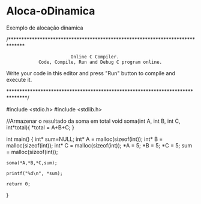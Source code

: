 # Aloca-oDinamica
Exemplo de alocação dinamica

/******************************************************************************

                            Online C Compiler.
                Code, Compile, Run and Debug C program online.
Write your code in this editor and press "Run" button to compile and execute it.

*******************************************************************************/

#include <stdio.h>
#include <stdlib.h>

//Armazenar o resultado da soma em total
void soma(int A, int B, int C, int*total){
    *total = A+B+C;
}

int main()
{
    int* sum=NULL;
    int* A = malloc(sizeof(int));
    int* B = malloc(sizeof(int));
    int* C = malloc(sizeof(int));
    *A = 5;
    *B = 5;
    *C = 5;
    sum = malloc(sizeof(int));
    
    soma(*A,*B,*C,sum);
    
    printf("%d\n", *sum); 
    
    return 0;
}
